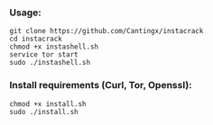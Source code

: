 
### Usage:
```
git clone https://github.com/Cantingx/instacrack
cd instacrack
chmod +x instashell.sh
service tor start
sudo ./instashell.sh
```

### Install requirements (Curl, Tor, Openssl):

```
chmod +x install.sh
sudo ./install.sh
```
